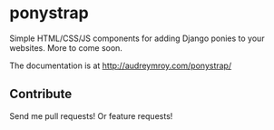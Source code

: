 ponystrap
=========

Simple HTML/CSS/JS components for adding Django ponies to your websites. More to come soon.

The documentation is at http://audreymroy.com/ponystrap/

Contribute
----------

Send me pull requests!  Or feature requests!